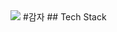 <img src="https://img.shields.io/badge/JavaScript-orange?style=flat-square&logo=JavaScript&logoColor=white"/>
#감자
## Tech Stack

